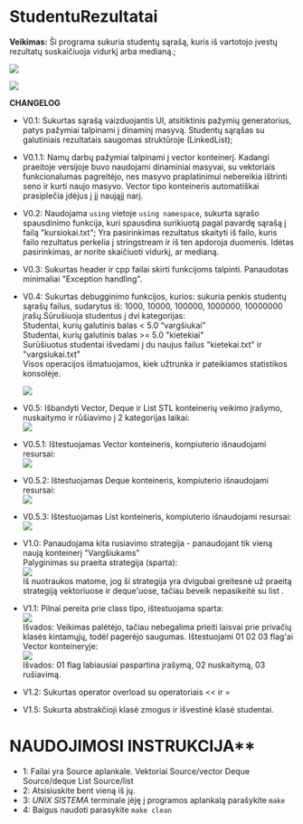 # StudentuRezultatai

**Veikimas:**
  Ši programa sukuria studentų sąrašą, kuris iš vartotojo įvestų rezultatų suskaičiuoja vidurkį arba medianą.;
  
![](Sample2.png)


![](Sample3.png)

**CHANGELOG**
- V0.1: Sukurtas sąrašą vaizduojantis UI, atsitiktinis pažymių generatorius, patys pažymiai talpinami į dinaminį masyvą. Studentų sąrąšas su galutiniais rezultatais saugomas struktūroje (LinkedList);

- V0.1.1: Namų darbų pažymiai talpinami į vector konteinerį. Kadangi praeitoje versijoje buvo naudojami dinaminiai masyvai, su vektoriais funkcionalumas pagreitėjo, nes masyvo praplatinimui nebereikia ištrinti seno ir kurti naujo masyvo. Vector tipo konteineris automatiškai prasiplečia įdėjus į jį naująjį narį.

- V0.2: Naudojama `using` vietoje `using namespace`, sukurta sąrašo spausdinimo funkcija, kuri spausdina surikiuotą pagal pavardę sąrašą į failą "kursiokai.txt"; Yra pasirinkimas rezultatus skaityti iš failo, kuris failo rezultatus perkelia į stringstream ir iš ten apdoroja duomenis. Idėtas pasirinkimas, ar norite skaičiuoti vidurkį, ar medianą.

- V0.3: Sukurtas header ir cpp failai skirti funkcijoms talpinti. Panaudotas minimaliai "Exception handling".

- V0.4: Sukurtas debugginimo funkcijos, kurios: sukuria penkis studentų sąrašų failus, sudarytus iš: 1000, 10000, 100000, 1000000, 10000000 įrašų.Sūrušiuoja studentus į dvi kategorijas:  
  Studentai, kurių galutinis balas < 5.0 “vargšiukai”  
  Studentai, kurių galutinis balas >= 5.0 "kietekiai"  
  Surūšiuotus studentai išvedami į du naujus failus "kietekai.txt" ir "vargsiukai.txt"  
  Visos operacijos išmatuojamos, kiek užtrunka ir pateikiamos statistikos konsolėje.  
  
  ![](Sample4.png)  

- V0.5: Išbandyti Vector, Deque ir List STL konteinerių veikimo įrašymo, nuskaitymo ir rūšiavimo į 2 kategorijas laikai:  
  ![](palyginimas.png)
- V0.5.1: Ištestuojamas Vector konteineris, kompiuterio išnaudojami resursai:  
  ![](Cpuusage.png)  
- V0.5.2: Ištestuojamas Deque konteineris, kompiuterio išnaudojami resursai:  
  ![](deque-.png)  
- V0.5.3: Ištestuojamas List konteineris, kompiuterio išnaudojami resursai:  
  ![](listousage.png)  
- V1.0: Panaudojama kita rusiavimo strategija - panaudojant tik vieną naują konteinerį "Vargšiukams"  
  Palyginimas su praeita strategija (sparta):  
  ![](strategija.png)  
  Iš nuotraukos matome, jog ši strategija yra dvigubai greitesnė už praeitą strategiją vektoriuose ir deque'uose, tačiau beveik nepasikeitė su list .  
- V1.1: Pilnai pereita prie class tipo, ištestuojama sparta:  
  ![](ClassLyginimas.png)  
  Išvados: Veikimas palėtėjo, tačiau nebegalima prieiti laisvai prie privačių klasės kintamųjų, todėl pagerėjo saugumas.
  Ištestuojami 01 02 03 flag'ai Vector konteineryje:  
  ![](010203testai.png)  
  Išvados: 01 flag labiausiai paspartina įrašymą, 02 nuskaitymą, 03 rušiavimą.
- V1.2: Sukurtas operator overload su operatoriais << ir =  
- V1.5: Sukurta abstrakčioji klasė zmogus ir išvestinė klasė studentai.

# NAUDOJIMOSI INSTRUKCIJA**
- 1: Failai yra Source aplankale. Vektoriai Source/vector Deque Source/deque List Source/list
- 2: Atsisiuskite bent vieną iš jų.
- 3: *UNIX SISTEMA* terminale įėję į programos aplankalą parašykite `make`
- 4: Baigus naudoti parasykite `make clean`
